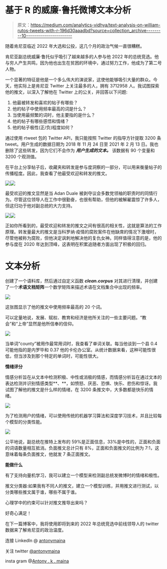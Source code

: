 # 基于 R 的威廉·鲁托微博文本分析

> 原文：<https://medium.com/analytics-vidhya/text-analysis-on-william-rutos-tweets-with-r-196d30aaadbd?source=collection_archive---------10----------------------->

随着肯尼亚临近 2022 年大选和公投，这几个月的政治气候一直很糟糕。

肯尼亚副总统威廉·鲁托似乎吸引了越来越多的人参与他 2022 年的总统竞选。他与穷人产生共鸣，因为他也出生在贫困的环境中，通过努力工作，他成为了第二号人物。

一个显著的特征是他是一个多么伟大的演说家，这使他能够吸引大量的群众。今天，他实际上是肯尼亚 Twitter 上关注最多的人，拥有 3712958 人。我试图探索他的推文，以深入了解他在 Twitter 上的公关，并回答以下问题:

1.  他最被转发和喜欢的帖子有哪些？
2.  他的帖子中使用频率最高的词是什么？
3.  当使用最频繁的词时，他主要指的是什么？
4.  他的帖子有哪些感悟和情绪？
5.  他的帖子极性(正/负)程度如何？

通过使用 rtweet 包的 Twitter API，我只能按照 Twitter 的指导方针提取 3200 条 tweet。用户生成的数据日期为 2018 年 11 月 24 日至 2021 年 2 月 13 日。我也删除了这些转发，因为它们不会作为 ***用户生成的文本。*** 该数据有 90 个变量和 3200 个观测值。

在平台上分享帖子后，收藏夹和转发是参与度洞察的一部分，可以用来衡量帖子的传播程度。因此，我查看了他最受欢迎和转发的推文。

![](img/052cd9fb0a4e31431f852cc0b59a7126.png)![](img/22b48ccc89c0add5c3a6f8dd30329d5d.png)

最受欢迎的推文显然是当 Adan Duale 被剥夺议会多数党领袖的职责时的同情行为。尽管这位领导人在工作中很勤奋，也很有帮助，但他的被解雇震惊了许多人，但这归功于他对副总统的大力支持。

![](img/718bc11f0a36006dfc2b90a43ddf2409.png)![](img/f04e6aea6cabe154bc232635f144b6a3.png)

正如你所看到的，最受欢迎和转发的推文之间有很高的相关性，这就是算法的工作原理。转发量最大的推文是当科罗纳·疫情的腐败案件在他缺席的情况下激增时，尽管他被称为腐败，但他决定讽刺地解决他的复仇女神。同样值得注意的是，他的参与度在 2020 年达到顶峰，这表明在积累追随者方面出现了积极的回归。

# 文本分析

创建了一个语料库，然后通过自定义函数 ***clean.corpus*** 对其进行清理，并创建了一个**术语文档矩阵**一个数学矩阵来描述术语在文档集合中出现的频率。

![](img/d6fc68cb98d56b64f32406384b34bd6f.png)

这张图显示了他的推文中使用频率最高的 20 个词。

可以定量地说，发展、赋权、教育和经济是他所关注的一些主要问题。“教会”和“上帝”显然是他所信奉的信仰。

![](img/36b81efdeb8daac77515af375d47ea3a.png)

当单词“county”被用作最常用词时，我查看了单词关联。每当他谈到一个县 0.4 可能他指的是内罗毕和 0.37 他的卡伦办公室。从统计数据来看，这种可能性很低，但当涉及到那个特定的单词时，可能性很大。

**情绪评分**

情感分析旨在从文本中检测积极、中性或消极的情感，而情感分析旨在通过文本的表达检测并识别情感类型**、**，如愤怒、厌恶、恐惧、快乐、悲伤和惊讶。我试图了解他的推文是什么样的情绪，在 3200 条推文中，大多数都是快乐的情绪。

![](img/bfbec7989754c9d396dcf0a83e0dd3e2.png)

为了检测用户的情绪，可以使用传统的机器学习算法和深度学习技术，并且比较每个模型的分类性能。

![](img/60546e3f61ba7ba9ff98ea12f4818a70.png)

公平地说，副总统在推特上发布的 59%是正面信息，33%是中性的，正面和负面的词语数量相互抵消。负面推文总计只有 8%，正面和负面推文的比例为 7:1，这意味着每条负面推文，他就发 7 条正面推文。

**能做什么**

有了支持向量机学习，我可以建立一个模型来检测副总统发微博时的情绪和极性。

推文分类器:如果我有不同人的推文，建立一个模型训练，并用推文进行测试，以分类哪些推文属于谁，哪些不属于谁。

心理学中的约束可以针对推文推导出来吗？

好奇心满足！

在下一篇博客中，我将使用即将到来的 2022 年总统竞选中前线领导人的 twitter 数据来了解肯尼亚的政治温度。

连接 Linkedln @ [antonymaina](https://www.linkedin.com/in/antony-maina-b93b921b1/)

关注 twitter [@antonymaina](https://twitter.com/nito_kushite)

insta gram @[Antony . k . maina](https://www.instagram.com/antony.k.maina/)